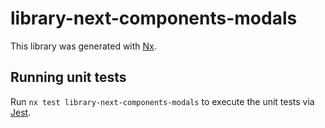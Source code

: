 # library-next-components-modals

This library was generated with [Nx](https://nx.dev).

## Running unit tests

Run `nx test library-next-components-modals` to execute the unit tests via [Jest](https://jestjs.io).
